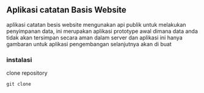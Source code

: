 ## Aplikasi catatan Basis Website
aplikasi catatan besis website mengunakan api publik untuk melakukan penyimpanan data, ini merupakan aplikasi prototype awal dimana data anda tidak akan tersimpan secara aman dalam server dan aplikasi ini hanya gambaran untuk aplikasi pengembangan selanjutnya akan di buat

### instalasi 
clone repository

```
git clone 

